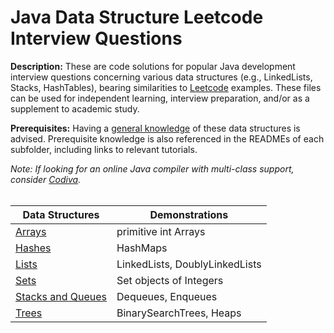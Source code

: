 # Java Data Structure Leetcode Interview Questions
  
**Description:** These are code solutions for popular Java development interview questions concerning various data structures (e.g., LinkedLists, Stacks, HashTables), bearing similarities to [Leetcode](https://leetcode.com/) examples. These files can be used for independent learning, interview preparation, and/or as a supplement to academic study.  

**Prerequisites:** Having a [general knowledge](https://quickcodingexplanation.medium.com/data-structures-overview-arrays-stack-queue-linked-list-hash-table-heap-binary-tree-7b88a5711a0b) of these data structures is advised. Prerequisite knowledge is also referenced in the READMEs of each subfolder, including links to relevant tutorials. 
  
*Note: If looking for an online Java compiler with multi-class support, consider [Codiva](https://www.codiva.io/).*
<br /><br />

| Data Structures | Demonstrations |  
| ----- | ----- |  
| [Arrays](https://github.com/chaseofthejungle/java-data-structure-leetcode-interview-questions/tree/main/arrays) | primitive int Arrays |  
| [Hashes](https://github.com/chaseofthejungle/java-data-structure-leetcode-interview-questions/tree/main/hashes) | HashMaps |  
| [Lists](https://github.com/chaseofthejungle/java-data-structure-leetcode-interview-questions/tree/main/lists) | LinkedLists, DoublyLinkedLists |  
| [Sets](https://github.com/chaseofthejungle/java-data-structure-leetcode-interview-questions/tree/main/sets) | Set objects of Integers |  
| [Stacks and Queues](https://github.com/chaseofthejungle/java-data-structure-leetcode-interview-questions/tree/main/stacks) | Dequeues, Enqueues |  
| [Trees](https://github.com/chaseofthejungle/java-data-structure-leetcode-interview-questions/tree/main/trees) | BinarySearchTrees, Heaps |
